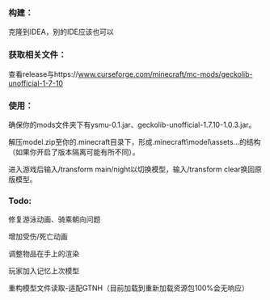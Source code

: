 ### 构建：

克隆到IDEA，别的IDE应该也可以

### 获取相关文件：

查看release与https://www.curseforge.com/minecraft/mc-mods/geckolib-unofficial-1-7-10

### 使用：

确保你的mods文件夹下有ysmu-0.1.jar、geckolib-unofficial-1.7.10-1.0.3.jar。

解压model.zip至你的.minecraft目录下，形成.minecraft\model\assets\...的结构（如果你开启了版本隔离可能有所不同）。

进入游戏后输入/transform main/night以切换模型，输入/transform clear换回原版模型。

### Todo:

修复游泳动画、骑乘朝向问题

增加受伤/死亡动画

调整物品在手上的渲染

玩家加入记忆上次模型

重构模型文件读取-适配GTNH（目前加载到重新加载资源包100%会无响应）

